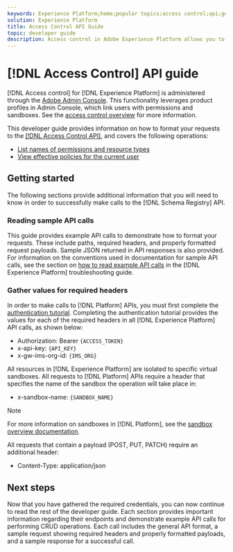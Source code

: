 ```yaml
---
keywords: Experience Platform;home;popular topics;access control;api;getting started
solution: Experience Platform
title: Access Control API Guide
topic: developer guide
description: Access control in Adobe Experience Platform allows you to manage roles and permissions for various Platform capabilities by using the Adobe Admin Console. The following sections provide additional information that developers will need to know in order to successfully make calls to the Schema Registry API.
---
```


# [!DNL Access Control] API guide

[!DNL Access control] for [!DNL Experience Platform] is administered through the [Adobe Admin Console](https://adminconsole.adobe.com). This functionality leverages product profiles in Admin Console, which link users with permissions and sandboxes. See the [access control overview](../home.md) for more information.

This developer guide provides information on how to format your requests to the [[!DNL Access Control API]](https://www.adobe.io/apis/experienceplatform/home/api-reference.html#!acpdr/swagger-specs/access-control.yaml), and covers the following operations:

- [List names of permissions and resource types](./permissions-and-resource-types.md)
- [View effective policies for the current user](./effective-policies.md)

## Getting started

The following sections provide additional information that you will need to know in order to successfully make calls to the [!DNL Schema Registry] API.

### Reading sample API calls

This guide provides example API calls to demonstrate how to format your requests. These include paths, required headers, and properly formatted request payloads. Sample JSON returned in API responses is also provided. For information on the conventions used in documentation for sample API calls, see the section on [how to read example API calls](../../landing/troubleshooting.md#how-do-i-format-an-api-request) in the [!DNL Experience Platform] troubleshooting guide.

### Gather values for required headers

In order to make calls to [!DNL Platform] APIs, you must first complete the [authentication tutorial](https://www.adobe.com/go/platform-api-authentication-en). Completing the authentication tutorial provides the values for each of the required headers in all [!DNL Experience Platform] API calls, as shown below:

- Authorization: Bearer `{ACCESS_TOKEN}`
- x-api-key: `{API_KEY}`
- x-gw-ims-org-id: `{IMS_ORG}`

All resources in [!DNL Experience Platform] are isolated to specific virtual sandboxes. All requests to [!DNL Platform] APIs require a header that specifies the name of the sandbox the operation will take place in:

- x-sandbox-name: `{SANDBOX_NAME}`

>[!NOTE]
>
>For more information on sandboxes in [!DNL Platform], see the [sandbox overview documentation](../../sandboxes/home.md).

All requests that contain a payload (POST, PUT, PATCH) require an additional header:

- Content-Type: application/json

## Next steps

Now that you have gathered the required credentials, you can now continue to read the rest of the developer guide. Each section provides important information regarding their endpoints and demonstrate example API calls for performing CRUD operations. Each call includes the general API format, a sample request showing required headers and properly formatted payloads, and a sample response for a successful call.
